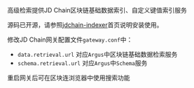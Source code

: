 高级检索提供JD Chain区块链基础数据索引、自定义键值索引服务

源码已开源，请参照[jdchain-indexer](https://github.com/blockchain-jd-com/jdchain-indexer)首页说明安装使用。

修改JD Chain网关配置文件`gateway.conf`中：
- `data.retrieval.url` 对应`Argus`中区块链基础数据检索服务
- `schema.retrieval.url` 对应`Argus`中`Schema`服务

重启网关后可在区块连浏览器中使用搜索功能